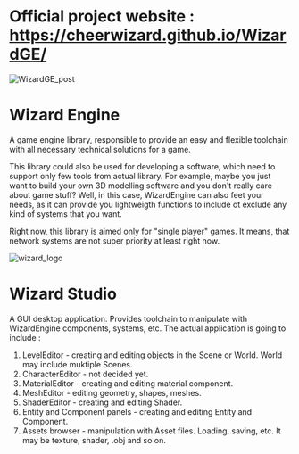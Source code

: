 # Official project website : https://cheerwizard.github.io/WizardGE/

![WizardGE_post](https://user-images.githubusercontent.com/37471793/159553487-0ee2a6bb-04d0-4c68-b0bb-bab22804a3ca.png)
# Wizard Engine
A game engine library, responsible to provide an easy and flexible toolchain with all necessary technical solutions for a game.

This library could also be used for developing a software, which need to support only few tools from actual library. 
For example, maybe you just want to build your own 3D modelling software and you don't really care about game stuff? 
Well, in this case, WizardEngine can also feet your needs, as it can provide you lightweigth functions to include ot exclude any kind of systems that you want.

Right now, this library is aimed only for "single player" games. It means, that network systems are not super priority at least right now.

![wizard_logo](https://user-images.githubusercontent.com/37471793/161589647-e2595cf1-a08c-48a9-81d2-424b89c9c55b.png)
# Wizard Studio
A GUI desktop application. Provides toolchain to manipulate with WizardEngine components, systems, etc. The actual application is going to include :
1. LevelEditor - creating and editing objects in the Scene or World. World may include muktiple Scenes.
2. CharacterEditor - not decided yet.
3. MaterialEditor - creating and editing material component.
4. MeshEditor - editing geometry, shapes, meshes.
5. ShaderEditor - creating and editing Shader.
6. Entity and Component panels - creating and editing Entity and Component.
7. Assets browser - manipulation with Asset files. Loading, saving, etc. It may be texture, shader, .obj and so on.
